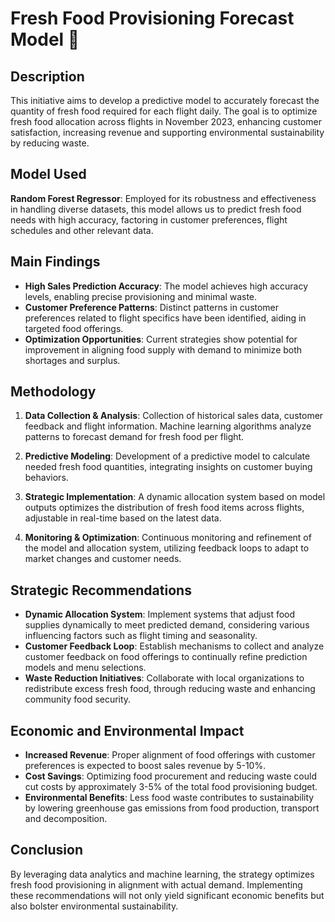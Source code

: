 
# Fresh Food Provisioning Forecast Model 🥗

## Description

This initiative aims to develop a predictive model to accurately forecast the quantity of fresh food required for each flight daily. The goal is to optimize fresh food allocation across flights in November 2023, enhancing customer satisfaction, increasing revenue and supporting environmental sustainability by reducing waste.

## Model Used

**Random Forest Regressor**: Employed for its robustness and effectiveness in handling diverse datasets, this model allows us to predict fresh food needs with high accuracy, factoring in customer preferences, flight schedules and other relevant data.

## Main Findings

- **High Sales Prediction Accuracy**: The model achieves high accuracy levels, enabling precise provisioning and minimal waste.
- **Customer Preference Patterns**: Distinct patterns in customer preferences related to flight specifics have been identified, aiding in targeted food offerings.
- **Optimization Opportunities**: Current strategies show potential for improvement in aligning food supply with demand to minimize both shortages and surplus.

## Methodology

1. **Data Collection & Analysis**: Collection of historical sales data, customer feedback and flight information. Machine learning algorithms analyze patterns to forecast demand for fresh food per flight.
   
2. **Predictive Modeling**: Development of a predictive model to calculate needed fresh food quantities, integrating insights on customer buying behaviors.
   
3. **Strategic Implementation**: A dynamic allocation system based on model outputs optimizes the distribution of fresh food items across flights, adjustable in real-time based on the latest data.
   
4. **Monitoring & Optimization**: Continuous monitoring and refinement of the model and allocation system, utilizing feedback loops to adapt to market changes and customer needs.

## Strategic Recommendations

- **Dynamic Allocation System**: Implement systems that adjust food supplies dynamically to meet predicted demand, considering various influencing factors such as flight timing and seasonality.
- **Customer Feedback Loop**: Establish mechanisms to collect and analyze customer feedback on food offerings to continually refine prediction models and menu selections.
- **Waste Reduction Initiatives**: Collaborate with local organizations to redistribute excess fresh food, through reducing waste and enhancing community food security.

## Economic and Environmental Impact

- **Increased Revenue**: Proper alignment of food offerings with customer preferences is expected to boost sales revenue by 5-10%.
- **Cost Savings**: Optimizing food procurement and reducing waste could cut costs by approximately 3-5% of the total food provisioning budget.
- **Environmental Benefits**: Less food waste contributes to sustainability by lowering greenhouse gas emissions from food production, transport and decomposition.

## Conclusion

By leveraging data analytics and machine learning, the strategy optimizes fresh food provisioning in alignment with actual demand. Implementing these recommendations will not only yield significant economic benefits but also bolster environmental sustainability.
